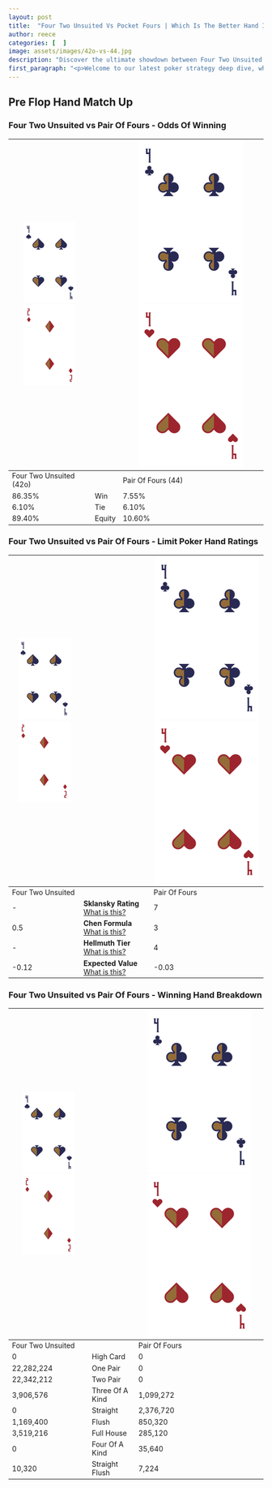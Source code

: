 ```yaml
---
layout: post
title:  "Four Two Unsuited Vs Pocket Fours | Which Is The Better Hand In Poker? A Complete Guide"
author: reece
categories: [  ]
image: assets/images/42o-vs-44.jpg
description: "Discover the ultimate showdown between Four Two Unsuited and Pair Of Fours in poker! Uncover the odds, strategies, and scenarios where one hand triumphs over the other. Get ready to up your poker game with this thrilling analysis."
first_paragraph: "<p>Welcome to our latest poker strategy deep dive, where we're pitting two distinct hands against each other in a high-stakes showdown: Four Two Unsuited vs Pair Of Fours.</p><p>In the dynamic world of poker, every decision counts, and knowing which hand holds the upper hand is key to your success at the table.</p><p>In this article, we'll dissect these two hands, explore the scenarios where one dominates the other, and equip you with the knowledge to make strategic choices that can tip the odds in your favor.</p><p>Get ready to unravel the intriguing dynamics of these poker hands and elevate your game to new heights.</p>"
---
```




[comment]: # (sp0)

## Pre Flop Hand Match Up

<div class="table hand-ratings" markdown="1"> 



### Four Two Unsuited vs Pair Of Fours - Odds Of Winning


    
| ![image info](assets/images/hand1/4.png) ![image info](assets/images/hand1/2o.png) |  | ![image info](assets/images/hand2/4.png) ![image info](assets/images/hand2/4o.png) |
| -------- | -------- | -------- |
| Four Two Unsuited (42o) |  | Pair Of Fours (44) |
| 86.35% | Win | 7.55% |
| 6.10% | Tie | 6.10% |
| 89.40% | Equity | 10.60% |




[comment]: # (sp1)



### Four Two Unsuited vs Pair Of Fours - Limit Poker Hand Ratings


    
| ![image info](assets/images/hand1/4.png) ![image info](assets/images/hand1/2o.png) |  | ![image info](assets/images/hand2/4.png) ![image info](assets/images/hand2/4o.png) |
| -------- | -------- | -------- |
| Four Two Unsuited |  | Pair Of Fours |
| - | **Sklansky Rating** [What is this?](/sklansky-rating-explained) | 7 |
| 0.5 | **Chen Formula** [What is this?](/chen-formula-explained) | 3 |
| - | **Hellmuth Tier** [What is this?](/Hellmuth-tier-explained) | 4 |
| -0.12 | **Expected Value** [What is this?](/expected-value-explained) | -0.03 |




[comment]: # (sp2)



### Four Two Unsuited vs Pair Of Fours - Winning Hand Breakdown


    
| ![image info](assets/images/hand1/4.png) ![image info](assets/images/hand1/2o.png) |  | ![image info](assets/images/hand2/4.png) ![image info](assets/images/hand2/4o.png) |
| -------- | -------- | -------- |
| Four Two Unsuited |  | Pair Of Fours |
| 0 | High Card | 0 |
| 22,282,224 | One Pair | 0 |
| 22,342,212 | Two Pair | 0 |
| 3,906,576 | Three Of A Kind | 1,099,272 |
| 0 | Straight | 2,376,720 |
| 1,169,400 | Flush | 850,320 |
| 3,519,216 | Full House | 285,120 |
| 0 | Four Of A Kind | 35,640 |
| 10,320 | Straight Flush | 7,224 |




[comment]: # (sp3)



</div>

[comment]: # (sp4)



[comment]: # (sp5)

